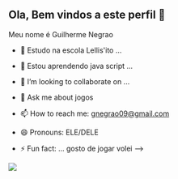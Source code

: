 ## Ola, Bem vindos a este perfil 👋
Meu nome é Guilherme Negrao


- 🔭 Estudo na escola Lellis'ito ...
- 🌱 Estou aprendendo java script ...
- 👯 I’m looking to collaborate on ...

- 💬 Ask me about jogos
- 📫 How to reach me: gnegrao09@gmail.com
- 😄 Pronouns: ELE/DELE
- ⚡ Fun fact: ... gosto de jogar volei
-->









![](https://media1.tenor.com/m/mCiM7CmGGI4AAAAC/naruto.gif)
